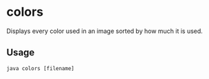 colors
======
Displays every color used in an image sorted by how much it is used.

Usage
-----
<pre><code>java colors [filename]</code></pre>